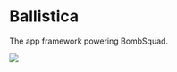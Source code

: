 # Ballistica

The app framework powering BombSquad.


![](https://github.com/efroemling/ballistica/workflows/CI/badge.svg)
